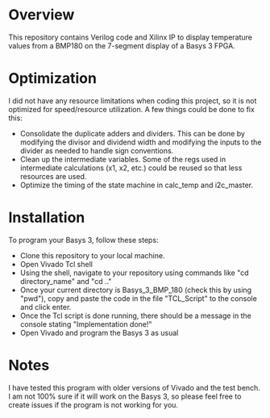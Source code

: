 # Overview
This repository contains Verilog code and Xilinx IP to display temperature values from a BMP180 on the 7-segment display of a Basys 3 FPGA. 

# Optimization
I did not have any resource limitations when coding this project, so it is not optimized for speed/resource utilization. A few things could be done to fix this: 

- Consolidate the duplicate adders and dividers. This can be done by modifying the divisor and dividend width and modifying the inputs to the divider as needed to handle sign conventions. 
- Clean up the intermediate variables. Some of the regs used in intermediate calculations (x1, x2, etc.) could be reused so that less resources are used.
- Optimize the timing of the state machine in calc_temp and i2c_master.

# Installation 
To program your Basys 3, follow these steps: 

- Clone this repository to your local machine.
- Open Vivado Tcl shell
- Using the shell, navigate to your repository using commands like "cd directory_name" and "cd .."
- Once your current directory is Basys_3_BMP_180 (check this by using "pwd"), copy and paste the code in the file "TCL_Script" to the console and click enter. 
- Once the Tcl script is done running, there should be a message in the console stating "Implementation done!"
- Open Vivado and program the Basys 3 as usual

# Notes 
I have tested this program with older versions of Vivado and the test bench. I am not 100% sure if it will work on the Basys 3, so please feel free to create issues if the program is not working for you. 
